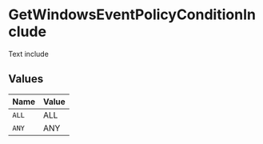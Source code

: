 # GetWindowsEventPolicyConditionInclude

Text include


## Values

| Name  | Value |
| ----- | ----- |
| `ALL` | ALL   |
| `ANY` | ANY   |
